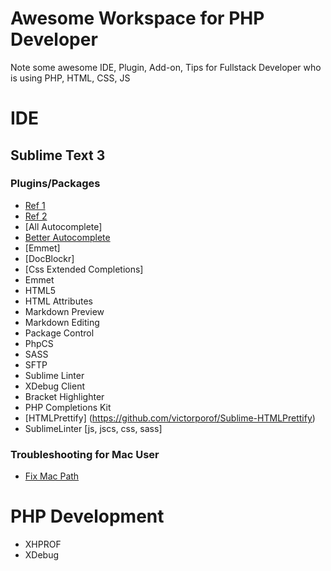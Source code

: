 # Awesome Workspace for PHP Developer
Note some awesome IDE, Plugin, Add-on, Tips for Fullstack Developer who is using PHP, HTML, CSS, JS

# IDE
## Sublime Text 3
### Plugins/Packages

- [Ref 1](http://neverstopbuilding.com/sublime-plugins-for-php)
- [Ref 2](https://mattstauffer.co/blog/sublime-text-3-for-php-developers)
- [All Autocomplete]
- [Better Autocomplete](https://packagecontrol.io/packages/Better%20Completion)
- [Emmet]
- [DocBlockr]
- [Css Extended Completions]
- Emmet
- HTML5
- HTML Attributes
- Markdown Preview
- Markdown Editing
- Package Control
- PhpCS
- SASS
- SFTP
- Sublime Linter
- XDebug Client
- Bracket Highlighter
- PHP Completions Kit
- [HTMLPrettify] (https://github.com/victorporof/Sublime-HTMLPrettify)
- SublimeLinter [js, jscs, css, sass]

### Troubleshooting for Mac User

- [Fix Mac Path](https://github.com/int3h/SublimeFixMacPath)

# PHP Development

- XHPROF
- XDebug
